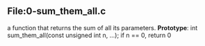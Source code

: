 ## File:0-sum_them_all.c
a function that returns the sum of all its parameters.
**Prototype**: int sum_them_all(const unsigned int n, ...); if n == 0, return 0
